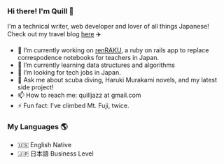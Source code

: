 ### Hi there! I'm Quill 👋

   I'm a technical writer, web developer and lover of all things Japanese! 
   Check out my travel blog [here](https://yamanashiamerican.wordpress.com/) :airplane:


- 🔭 I’m currently working on [renRAKU](https://www.renrakuchou.com), a ruby on rails app to replace correspodence notebooks for teachers in Japan.
- 🌱 I’m currently learning data structures and algorithms
- 🤔 I’m looking for tech jobs in Japan.
- 💬 Ask me about scuba diving, Haruki Murakami novels, and my latest side project!
- 📫 How to reach me: quilljazz at gmail.com
- ⚡ Fun fact: I've climbed Mt. Fuji, twice.

### My Languages :earth_americas:

- :us: English Native
- :jp: 日本語 Business Level

